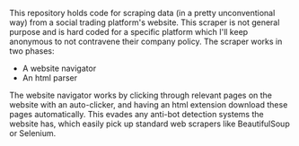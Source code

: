 This repository holds code for scraping data (in a pretty unconventional way) from a social trading platform's website. This scraper is not general purpose and is hard coded for a specific platform which I'll keep anonymous to not contravene their company policy. The scraper works in two phases:

<ul>
  <li> A website navigator </li>
  <li> An html parser </li>
</ul>

The website navigator works by clicking through relevant pages on the website with an auto-clicker, and having an html extension download these pages automatically. This evades any anti-bot detection systems the website has, which easily pick up standard web scrapers like BeautifulSoup or Selenium.

